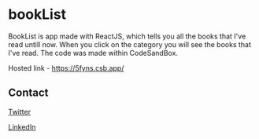 # bookList
BookList is app made with ReactJS, which tells you all the books that I've read untill now. When you click on the category you will see the books that I've read.
The code was made within CodeSandBox.

Hosted link - https://5fyns.csb.app/

## Contact 
[Twitter](https://twitter.com/_kpavan)

[LinkedIn](https://www.linkedin.com/in/kulkarni-pavan/)

